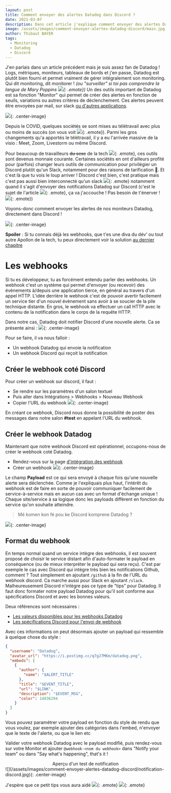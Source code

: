 ```yaml
---
layout: post
title: Comment envoyer des alertes Datadog dans Discord ?
date: 2021-03-07
description: Dans cet article j'explique comment envoyer des alertes Datadog directement dans Discord en utilisant les webhooks.
image: /assets/images/comment-envoyer-alertes-datadog-discord/main.jpg
author: Thibaut BAYER
tags: 
  - Monitoring
  - Datadog
  - Discord
---
```

J'en parlais dans un article précédent mais je suis assez fan de Datadog !
Logs, métriques, moniteurs, tableaux de bords et j'en passe, Datadog est plutôt bien fourni et permet vraiment de gérer intégralement son monitoring.
Qui dit monitoring, dit monitorer ! *(ou "surveiller" si toi pas comprendre la langue de Mary Poppins ![](/assets/images/emote/LUL.png){: .emote})*
Un des outils important de Datadog est sa fonction "Monitor" qui permet de créer des alertes en fonction de seuils, variations ou autres critères de déclenchement.
Ces alertes peuvent être envoyées par mail, sur slack [ou d'autres applications](https://docs.datadoghq.com/fr/integrations/).

![](/assets/images/comment-envoyer-alertes-datadog-discord/jusquici.jpg){: .center-image}

Depuis le COVID, quelques sociétés se sont mises au télétravail avec plus ou moins de succès (on vous voit ![](/assets/images/emote/KJ.png){: .emote}).
Parmi les gros changements qu'a apportés le télétravail, il y a eu l'arrivée massive de la visio : Meet, Zoom, Livestorm ou même Discord.

Pour beaucoup de travailleurs ~~du sexe~~ de la tech ![](/assets/images/emote/OUCH.png){: .emote}, ces outils sont devenus monnaie courante.
Certaines sociétés en ont d'ailleurs profité pour (parfois) changer leurs outils de communication pour privilégier un Discord plutôt qu'un Slack, notamment pour des raisons de tarification 💸.
Et c'est là que tu vois le loup arriver ! Discord c'est bien, c'est pratique mais c'est pas aussi bien interconnecté qu'un slack ![](/assets/images/emote/SAD.png){: .emote} notamment quand il s'agit d'envoyer des notifications Datadog sur Discord
(c'est le sujet de l'article ![](/assets/images/emote/RS.png){: .emote}, ça va j'accouche ! Pas besoin de t'énerver ! ![](/assets/images/emote/OOPS.png){: .emote}) 

Voyons-donc comment envoyer les alertes de nos moniteurs Datadog, directement dans Discord !

![](https://media1.tenor.com/images/b13a03a18eb819855cd99f22e2cf4433/tenor.gif?itemid=16135073){: .center-image}

**Spoiler** : Si tu connais déjà les webhooks, que t'es une diva du dév' ou tout autre Apollon de la tech, tu peux directement voir la solution [au dernier chapitre](#format-du-webhook)
# Les webhooks
Si tu es développeur, tu as forcément entendu parler des webhooks. 
Un webhook c'est un système qui permet d'envoyer (ou recevoir) des évènements à/depuis une application tierce, en général au travers d'un appel HTTP.
L'idée derrière le webhook c'est de pouvoir avertir facilement un service tier d'un nouvel évènement sans avoir à se soucier de la pile technique distante.
En gros, le webhook va effectuer un call HTTP avec le contenu de la notification dans le corps de la requête HTTP.

Dans notre cas, Datadog doit notifier Discord d'une nouvelle alerte.
Ca se présente ainsi :
![](/assets/images/comment-envoyer-alertes-datadog-discord/explication.jpg){: .center-image}

Pour se faire, il va nous falloir : 
* Un webhook Datadog qui envoie la notification
* Un webhook Discord qui reçoit la notification

## Créer le webhook coté Discord
Pour créer un webhook sur discord, il faut :
* Se rendre sur les paramètres d'un salon textuel
* Puis aller dans Intégrations > Webhooks > Nouveau Webhook
* Copier l'URL du webhook
![](/assets/images/comment-envoyer-alertes-datadog-discord/webhook-discord.png){: .center-image}

En créant ce webhook, Discord nous donne la possibilité de poster des messages dans notre salon **#test** en appelant l'URL du webhook.

## Créer le webhook Datadog
Maintenant que notre webhook Discord est opérationnel, occupons-nous de créer le webhook coté Datadog.
* Rendez-vous sur la page [d'intégration des webhook](https://app.datadoghq.com/account/settings#integrations/webhooks)
* Créer un webhook
![](/assets/images/comment-envoyer-alertes-datadog-discord/webhook-datadog.png){: .center-image}

Le champ **Payload** est ce qui sera envoyé à chaque fois qu'une nouvelle alerte sera déclenchée.
Comme je l'expliquais plus haut, l'intérêt du webhook est de faire en sorte de pouvoir communiquer facilement de service-à-service mais en aucun cas avec un format d'échange unique !
Chaque site/service à sa logique donc les payloads diffèrent en fonction du service qu'on souhaite atteindre.

> Mé komen kon fé pou ke Discord komprene Datadog ?

![](/assets/images/comment-envoyer-alertes-datadog-discord/rtfm.gif){: .center-image}

## Format du webhook
En temps normal quand un service intègre des webhooks, il est souvent proposé de choisir le service distant afin d'auto-formater le payload en conséquence (ou de mieux interpréter le payload qui sera reçu).
C'est par exemple le cas avec Discord qui intègre très bien les notifications Github, comment ? Tout simplement en ajoutant `/github` à la fin de l'URL du webhook discord.
Ca marche aussi pour Slack en ajoutant `/slack`.
Malheureusement Discord n'intègre pas ce type de "tips" pour Datadog. 
Il faut donc formater notre payload Datadog pour qu'il soit conforme aux spécifications Discord et avec les bonnes valeurs.

Deux références sont nécessaires : 
* [Les valeurs disponibles pour les webhooks Datadog](https://docs.datadoghq.com/fr/integrations/webhooks/)
* [Les spécifications Discord pour l'envoi de webhook](https://discord.com/developers/docs/resources/webhook#execute-webhook)

Avec ces informations on peut désormais ajouter un payload qui ressemble à quelque chose du style : 
```json
{
  "username": "Datadog",
  "avatar_url": "https://i.postimg.cc/q7gJ7MKm/datadog.png",
  "embeds": [
    {
      "author": {
        "name": "$ALERT_TITLE"
      },
      "title": "$EVENT_TITLE",
      "url": "$LINK",
      "description": "$EVENT_MSG",
      "color": 14036294
    }
  ]
}
```
Vous pouvez paramétrer votre payload en fonction du style de rendu que vous voulez, par exemple ajouter des catégories dans l'embed, n'envoyer que le texte de l'alerte, ou que le lien etc

Valider votre webhook Datadog avec le payload modifié, puis rendez-vous sur votre Monitor et ajouter `@webhook-<nom du webhook>` dans "Notify your team" ou dans "Say what's happening", that's it !

<center>Aperçu d'un test de notification</center>
![](/assets/images/comment-envoyer-alertes-datadog-discord/notification-discord.jpg){: .center-image}

J'espère que ce petit tips vous aura aidé ![](/assets/images/emote/KJ.png){: .emote} ![](/assets/images/emote/BEER.png){: .emote}
